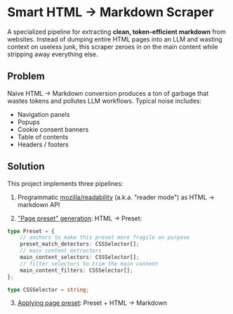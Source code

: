 # Smart HTML → Markdown Scraper

A specialized pipeline for extracting **clean, token-efficient markdown** from websites.
Instead of dumping entire HTML pages into an LLM and wasting context on useless junk, this scraper zeroes in on the main content while stripping away everything else.

## Problem

Naive HTML -> Markdown conversion produces a ton of garbage that wastes tokens and pollutes LLM workflows. Typical noise includes:

- Navigation panels
- Popups
- Cookie consent banners
- Table of contents
- Headers / footers

## Solution

This project implements three pipelines:

1. Programmatic [mozilla/readability](https://github.com/mozilla/readability) (a.k.a. "reader mode") as HTML -> markdown API

2. ["Page preset" generation](src/presets/suggestPreset.ts): HTML -> Preset:

```typescript
type Preset = {
    // anchors to make this preset more fragile on purpose
    preset_match_detectors: CSSSelector[];
    // main content extractors
    main_content_selectors: CSSSelector[];
    // filter selectors to trim the main content
    main_content_filters: CSSSelector[];
};

type CSSSelector = string;
```

3. [Applying page preset](./src/presets/applyPreset.ts): Preset + HTML -> Markdown

